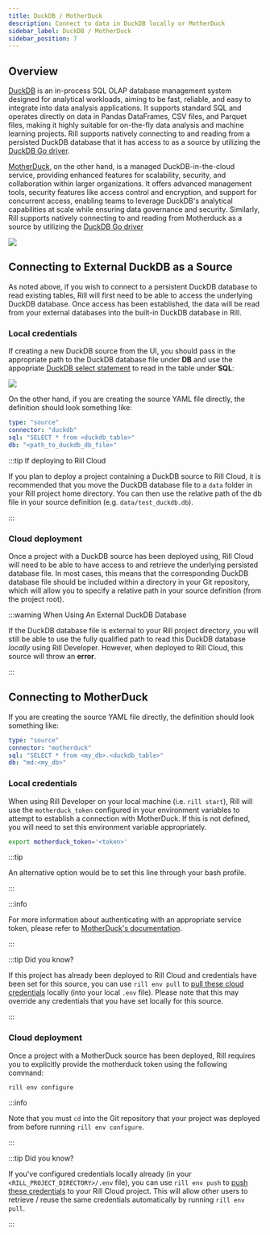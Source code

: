 ```yaml
---
title: DuckDB / MotherDuck
description: Connect to data in DuckDB locally or MotherDuck
sidebar_label: DuckDB / MotherDuck
sidebar_position: 7
---
```


<!-- WARNING: There are links to this page in source code. If you move it, find and replace the links and consider adding a redirect in docusaurus.config.js. -->

## Overview

[DuckDB](https://duckdb.org/docs/) is an in-process SQL OLAP database management system designed for analytical workloads, aiming to be fast, reliable, and easy to integrate into data analysis applications. It supports standard SQL and operates directly on data in Pandas DataFrames, CSV files, and Parquet files, making it highly suitable for on-the-fly data analysis and machine learning projects. Rill supports natively connecting to and reading from a persisted DuckDB database that it has access to as a source by utilizing the [DuckDB Go driver](https://duckdb.org/docs/api/go.html).

[MotherDuck](https://motherduck.com/docs/getting-started/), on the other hand, is a managed DuckDB-in-the-cloud service, providing enhanced features for scalability, security, and collaboration within larger organizations. It offers advanced management tools, security features like access control and encryption, and support for concurrent access, enabling teams to leverage DuckDB's analytical capabilities at scale while ensuring data governance and security. Similarly, Rill supports natively connecting to and reading from Motherduck as a source by utilizing the [DuckDB Go driver](https://duckdb.org/docs/api/go.html)

<img src = '/img/reference/connectors/motherduck/motherduck.png' class='centered' />
<br />

## Connecting to External DuckDB as a Source

As noted above, if you wish to connect to a persistent DuckDB database to read existing tables, Rill will first need to be able to access the underlying DuckDB database. Once access has been established, the data will be read from your external databases into the built-in DuckDB database in Rill.

### Local credentials

If creating a new DuckDB source from the UI, you should pass in the appropriate path to the DuckDB database file under **DB** and use the appopriate [DuckDB select statement](https://duckdb.org/docs/sql/statements/select.html) to read in the table under **SQL**:

<img src = '/img/reference/olap-engines/duckdb/duckdb.png' class='rounded-png' />
<br />

On the other hand, if you are creating the source YAML file directly, the definition should look something like:

```yaml
type: "source"
connector: "duckdb"
sql: "SELECT * from <duckdb_table>"
db: "<path_to_duckdb_db_file>"
```

:::tip If deploying to Rill Cloud

If you plan to deploy a project containing a DuckDB source to Rill Cloud, it is recommended that you move the DuckDB database file to a `data` folder in your Rill project home directory. You can then use the relative path of the db file in your source definition (e.g. `data/test_duckdb.db`).

:::

### Cloud deployment

Once a project with a DuckDB source has been deployed using, Rill Cloud will need to be able to have access to and retrieve the underlying persisted database file. In most cases, this means that the corresponding DuckDB database file should be included within a directory in your Git repository, which will allow you to specify a relative path in your source definition (from the project root).

:::warning When Using An External DuckDB Database

If the DuckDB database file is external to your Rill project directory, you will still be able to use the fully qualified path to read this DuckDB database _locally_ using Rill Developer. However, when deployed to Rill Cloud, this source will throw an **error**.

:::

## Connecting to MotherDuck

If you are creating the source YAML file directly, the definition should look something like:

```yaml
type: "source"
connector: "motherduck"
sql: "SELECT * from <my_db>.<duckdb_table>"
db: "md:<my_db>"
```

### Local credentials

When using Rill Developer on your local machine (i.e. `rill start`), Rill will use the `motherduck_token` configured in your environment variables to attempt to establish a connection with MotherDuck. If this is not defined, you will need to set this environment variable appropriately. 

```bash
export motherduck_token='<token>'
```

:::tip

An alternative option would be to set this line through your bash profile.

:::

:::info

For more information about authenticating with an appropriate service token, please refer to [MotherDuck's documentation](https://motherduck.com/docs/authenticating-to-motherduck/#using-the-service-token-to-connect).

:::

:::tip Did you know?

If this project has already been deployed to Rill Cloud and credentials have been set for this source, you can use `rill env pull` to [pull these cloud credentials](/connect/connect/credentials.md#rill-env-pull) locally (into your local `.env` file). Please note that this may override any credentials that you have set locally for this source.

:::

### Cloud deployment

Once a project with a MotherDuck source has been deployed, Rill requires you to explicitly provide the motherduck token using the following command:

```
rill env configure
```

:::info

Note that you must `cd` into the Git repository that your project was deployed from before running `rill env configure`.

:::

:::tip Did you know?

If you've configured credentials locally already (in your `<RILL_PROJECT_DIRECTORY>/.env` file), you can use `rill env push` to [push these credentials](/connect/connect/credentials.md#rill-env-push) to your Rill Cloud project. This will allow other users to retrieve / reuse the same credentials automatically by running `rill env pull`.

:::
